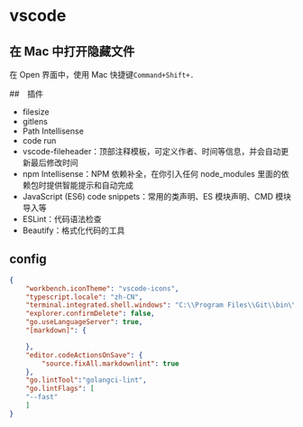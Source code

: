 # vscode

## 在 Mac 中打开隐藏文件

在 Open 界面中，使用 Mac 快捷键`Command+Shift+.`

##　插件

- filesize
- gitlens
- Path Intellisense
- code run
- vscode-fileheader：顶部注释模板，可定义作者、时间等信息，并会自动更新最后修改时间
- npm Intellisense：NPM 依赖补全，在你引入任何 node_modules 里面的依赖包时提供智能提示和自动完成
- JavaScript (ES6) code snippets：常用的类声明、ES 模块声明、CMD 模块导入等
- ESLint：代码语法检查
- Beautify：格式化代码的工具

## config

```json
{
    "workbench.iconTheme": "vscode-icons",
    "typescript.locale": "zh-CN",
    "terminal.integrated.shell.windows": "C:\\Program Files\\Git\\bin\\bash.exe",
    "explorer.confirmDelete": false,
    "go.useLanguageServer": true,
    "[markdown]": {

    },
    "editor.codeActionsOnSave": {
        "source.fixAll.markdownlint": true
    },
    "go.lintTool":"golangci-lint",
    "go.lintFlags": [
    "--fast"
    ]
}
```
